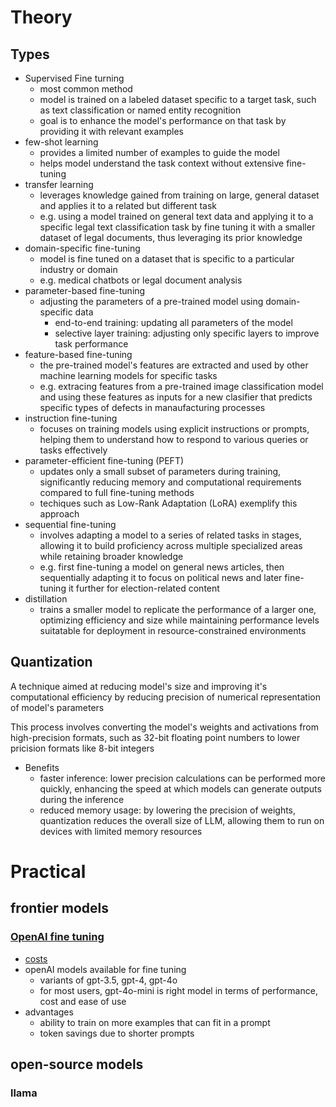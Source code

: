 # Theory

## Types

- Supervised Fine turning
  - most common method
  - model is trained on a labeled dataset specific to a target task, such as text classification or named entity recognition
  - goal is to enhance the model's performance on that task by providing it with relevant examples
- few-shot learning
  - provides a limited number of examples to guide the model
  - helps model understand the task context without extensive fine-tuning
- transfer learning
  - leverages knowledge gained from training on large, general dataset and applies it to a related but different task
  - e.g. using a model trained on general text data and applying it to a specific legal text classification task by fine tuning it with a
    smaller dataset of legal documents, thus leveraging its prior knowledge
- domain-specific fine-tuning
  - model is fine tuned on a dataset that is specific to a particular industry or domain
  - e.g. medical chatbots or legal document analysis
- parameter-based fine-tuning
  - adjusting the parameters of a pre-trained model using domain-specific data
    - end-to-end training: updating all parameters of the model
    - selective layer training: adjusting only specific layers to improve task performance
- feature-based fine-tuning
  - the pre-trained model's features are extracted and used by other machine learning models for specific tasks
  - e.g. extracing features from a pre-trained image classification model and using these features as inputs for a new clasifier that
    predicts specific types of defects in manaufacturing processes
- instruction fine-tuning
  - focuses on training models using explicit instructions or prompts, helping them to understand how to respond to various queries
    or tasks effectively
- parameter-efficient fine-tuning (PEFT)
  - updates only a small subset of parameters during training, significantly reducing memory and computational requirements compared to
    full fine-tuning methods
  - techiques such as Low-Rank Adaptation (LoRA) exemplify this approach
- sequential fine-tuning
  - involves adapting a model to a series of related tasks in stages, allowing it to build proficiency across multiple specialized areas
    while retaining broader knowledge
  - e.g. first fine-tuning a model on general news articles, then sequentially adapting it to focus on political news and later
    fine-tuning it further for election-related content
- distillation
  - trains a smaller model to replicate the performance of a larger one, optimizing efficiency and size while maintaining performance levels
    suitatable for deployment in resource-constrained environments

## Quantization

A technique aimed at reducing model's size and improving it's computational efficiency by reducing precision of numerical representation
of model's parameters

This process involves converting the model's weights and activations from high-precision formats, such as 32-bit floating point numbers
to lower pricision formats like 8-bit integers

- Benefits
  - faster inference: lower precision calculations can be performed more quickly, enhancing the speed at which models can generate outputs
    during the inference
  - reduced memory usage: by lowering the precision of weights, quantization reduces the overall size of LLM, allowing them to run on
    devices with limited memory resources

# Practical

## frontier models

### [OpenAI fine tuning](https://platform.openai.com/docs/guides/fine-tuning)

- [costs](https://platform.openai.com/docs/guides/fine-tuning#estimate-costs)
- openAI models available for fine tuning
  - variants of gpt-3.5, gpt-4, gpt-4o
  - for most users, gpt-4o-mini is right model in terms of performance, cost and ease of use
- advantages
  - ability to train on more examples that can fit in a prompt
  - token savings due to shorter prompts

## open-source models

### llama

